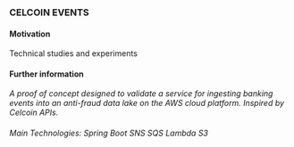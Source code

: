 <h3>CELCOIN EVENTS</h3>

<h4>Motivation</h4>

Technical studies and experiments

<h4>Further information</h4>

_A proof of concept designed to validate a service for ingesting banking events into an anti-fraud data lake on the AWS cloud platform.
Inspired by Celcoin APIs._

<h6>Main Technologies: Spring Boot SNS SQS Lambda S3</h6>


